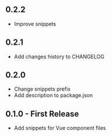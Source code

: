 ## 0.2.2
* Improve snippets

## 0.2.1
* Add changes history to CHANGELOG

## 0.2.0
* Change snippets prefix
* Add description to package.json

## 0.1.0 - First Release
* Add snippets for Vue component files
